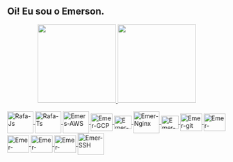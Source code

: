 ## Oi! Eu sou o Emerson. 

<div align="center">
  <a href="https://github.com/emersonjfs">
  <img height="180em" src="https://github-readme-stats.vercel.app/api?username=emersonjfs&show_icons=true&theme=dark&include_all_commits=true&count_private=true"/>
  <img height="180em" src="https://github-readme-stats.vercel.app/api/top-langs/?username=emersonjfs&layout=compact&langs_count=7&theme=dark"/>
</div>
  <div style="display: inline_block"><br>
  <img align="center" alt="Rafa-Js" height="50" width="60" src="https://cdn.jsdelivr.net/gh/devicons/devicon/icons/docker/docker-original-wordmark.svg" />
  <img align="center" alt="Rafa-Ts" height="50" width="60" src="https://cdn.jsdelivr.net/gh/devicons/devicon/icons/digitalocean/digitalocean-original-wordmark.svg" />
  <img align="center" alt="Emers-AWS" height="50" width="60" src="https://cdn.jsdelivr.net/gh/devicons/devicon/icons/amazonwebservices/amazonwebservices-original-wordmark.svg" />  
  <img align="center" alt="Emer-GCP" height="40" width="50" src="https://cdn.jsdelivr.net/gh/devicons/devicon/icons/googlecloud/googlecloud-original.svg" />
  <img align="center" alt="Emer-gitlab" height="30" width="40" src="https://cdn.jsdelivr.net/gh/devicons/devicon/icons/gitlab/gitlab-original.svg" />
  <img align="center" alt="Emer-Nginx" height="50" width="60" src="https://cdn.jsdelivr.net/gh/devicons/devicon/icons/nginx/nginx-original.svg" />
  <img align="center" alt="Emer-Vagrant" height="30" width="40" src="https://cdn.jsdelivr.net/gh/devicons/devicon/icons/vagrant/vagrant-original.svg" />
  <img align="center" alt="Emer-git" height="40" width="50" src="https://cdn.jsdelivr.net/gh/devicons/devicon/icons/git/git-original.svg" />
  <img align="center" alt="Emer-Debian" height="40" width="50" src="https://cdn.jsdelivr.net/gh/devicons/devicon/icons/windows8/windows8-original.svg" />  
  <img align="center" alt="Emer-Debian" height="40" width="50" src="https://cdn.jsdelivr.net/gh/devicons/devicon/icons/debian/debian-original.svg" />
  <img align="center" alt="Emer-Ubuntu" height="40" width="50" src="https://cdn.jsdelivr.net/gh/devicons/devicon/icons/ubuntu/ubuntu-plain-wordmark.svg" />
  <img align="center" alt="Emer-Linux" height="40" width="50" src="https://cdn.jsdelivr.net/gh/devicons/devicon/icons/linux/linux-plain.svg" />
  <img align="center" alt="Emer-SSH" height="50" width="60" src="https://cdn.jsdelivr.net/gh/devicons/devicon/icons/ssh/ssh-original-wordmark.svg" />
 
  



